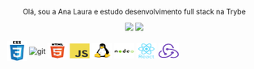 <div align="center">
  <p>Olá, sou a Ana Laura e estudo desenvolvimento full stack na Trybe</p>
  <img height="180em" src="https://github-readme-stats.vercel.app/api?username=AnaLaura1828&show_icons=true&theme=dracula&include_all_commits=true&count_private=true"/>
  <img height="180em" src="https://github-readme-stats.vercel.app/api/top-langs/?username=AnaLaura1828&layout=compact&langs_count=7&theme=dark"/>
</div>

<div style="display: inline_block"><br>
<img align="center" src="https://raw.githubusercontent.com/devicons/devicon/master/icons/css3/css3-original-wordmark.svg" alt="css3" width="40" height="40"/>
<img align="center" src="https://www.vectorlogo.zone/logos/git-scm/git-scm-icon.svg" alt="git" width="40" height="30"/>
<img align="center" src="https://raw.githubusercontent.com/devicons/devicon/master/icons/html5/html5-original-wordmark.svg" alt="html5" width="40" height="30"/>
<img align="center"  src="https://raw.githubusercontent.com/devicons/devicon/master/icons/javascript/javascript-original.svg" alt="javascript" width="40" height="30"/>
<img  align="center" src="https://raw.githubusercontent.com/devicons/devicon/master/icons/linux/linux-original.svg" alt="linux" width="40" height="30"/>
<img align="center"  src="https://raw.githubusercontent.com/devicons/devicon/master/icons/nodejs/nodejs-original-wordmark.svg" alt="nodejs" width="40" height="30"/>
<img align="center"  src="https://raw.githubusercontent.com/devicons/devicon/master/icons/react/react-original-wordmark.svg" alt="react" width="40" height="30"/>
<img align="center" src="https://raw.githubusercontent.com/devicons/devicon/master/icons/redux/redux-original.svg" alt="redux" width="40" height="30"/>
</div>
